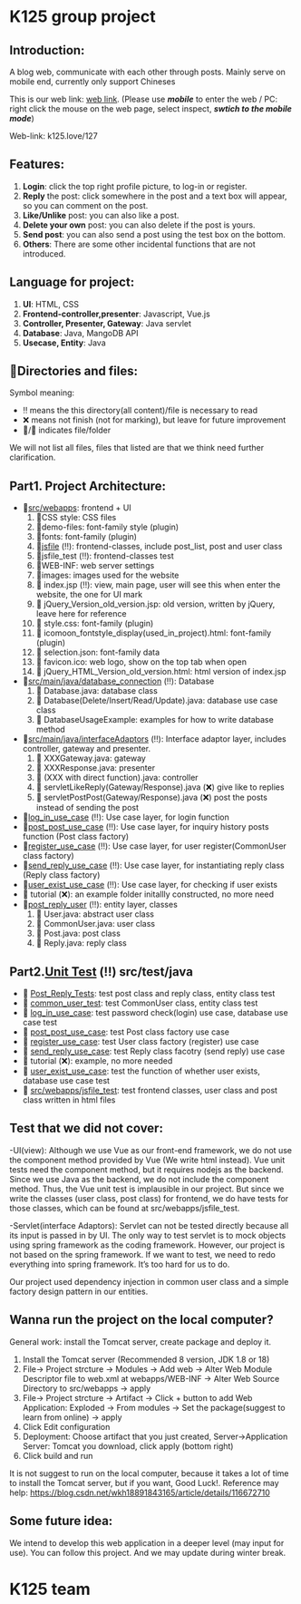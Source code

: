 # K125 group project

## Introduction:

A blog web, communicate with each other through posts.
Mainly serve on mobile end, currently only support Chineses 

This is our web link: [web link](k125.love/k127). (Please use **_mobile_** to enter the web / PC: right click the mouse on the web page, select inspect, **_swtich to the mobile mode_**)

Web-link: k125.love/127


## Features:
1) **Login**: click the top right profile picture, to log-in or register.
2) **Reply** the post: click somewhere in the post and a text box will appear, so you can comment on the post.
3) **Like/Unlike** post: you can also like a post.
4) **Delete your own** post: you can also delete if the post is yours.
5) **Send post**: you can also send a post using the test box on the bottom.
6) **Others**: There are some other incidental functions that are not introduced.

## Language for project:
1. **UI**: HTML, CSS
2. **Frontend-controller,presenter**: Javascript, Vue.js
3. **Controller, Presenter, Gateway**: Java servlet
4. **Database**: Java, MangoDB API
5. **Usecase, Entity**: Java

## :briefcase:Directories and files:
Symbol meaning:
- :bangbang: means the this directory(all content)/file is necessary to read
- :x: means not finish (not for marking), but leave for future improvement
- :file_folder:/:memo: indicates file/folder

We will not list all files, files that listed are that we think need further clarification.

## Part1. Project Architecture: 
- :file_folder:[src/webapps](https://github.com/CSC207-2022F-UofT/course-project-dating-app-team/tree/main/src/webapps): frontend + UI
    1. :file_folder:CSS style: CSS files
    2. :file_folder:demo-files: font-family style (plugin)
    3. :file_folder:fonts: font-family (plugin)
    4. :file_folder:[jsfile](https://github.com/CSC207-2022F-UofT/course-project-dating-app-team/tree/main/src/webapps/jsfile) (:bangbang:): frontend-classes, include post_list, post and user           class
    5. :file_folder:jsfile_test (:bangbang:): frontend-classes test
    6. :file_folder:WEB-INF: web server settings
    7. :file_folder:images: images used for the website
    8. :memo: index.jsp (:bangbang:): view, main page, user will see this when enter the                   website, the one for UI mark
    9. :memo: jQuery_Version_old_version.jsp: old version, written by jQuery, leave here for                reference
    10. :memo: style.css: font-family (plugin)
    11. :memo: icomoon_fontstyle_display(used_in_project).html: font-family (plugin)
    12. :memo: selection.json: font-family data
    13. :memo: favicon.ico: web logo, show on the top tab when open
    14. :memo: jQuery_HTML_Version_old_version.html: html version of index.jsp
- :file_folder:[src/main/java/database_connection](https://github.com/CSC207-2022F-UofT/course-project-dating-app-team/tree/main/src/main/java/database_connection) (:bangbang:): Database
    1. :memo: Database.java: database class
    2. :memo: Database(Delete/Insert/Read/Update).java: database use case class
    3. :memo: DatabaseUsageExample: examples for how to write database method
- :file_folder:[src/main/java/interfaceAdaptors](https://github.com/CSC207-2022F-UofT/course-project-dating-app-team/tree/main/src/main/java/interfaceAdaptors) (:bangbang:): Interface adaptor layer,                        includes controller, gateway and presenter.
    1. :memo: XXXGateway.java: gateway
    2. :memo: XXXResponse.java: presenter
    3. :memo: (XXX with direct function).java: controller
    4. :memo: servletLikeReply(Gateway/Response).java (:x:) give like to replies
    5. :memo: servletPostPost(Gateway/Response).java (:x:) post the posts instead of sending               the post
- :file_folder:[log_in_use_case](https://github.com/CSC207-2022F-UofT/course-project-dating-app-team/tree/main/src/main/java/log_in_use_case) (:bangbang:): Use case layer, for login function
- :file_folder:[post_post_use_case](https://github.com/CSC207-2022F-UofT/course-project-dating-app-team/tree/main/src/main/java/post_post_use_case) (:bangbang:): Use case layer, for inquiry history posts function (Post class factory)
- :file_folder:[register_use_case](https://github.com/CSC207-2022F-UofT/course-project-dating-app-team/tree/main/src/main/java/register_use_case) (:bangbang:): Use case layer, for user register(CommonUser class factory)
- :file_folder:[send_reply_use_case](https://github.com/CSC207-2022F-UofT/course-project-dating-app-team/tree/main/src/main/java/send_reply_use_case) (:bangbang:): Use case layer, for instantiating reply class (Reply class factory)
- :file_folder:[user_exist_use_case](https://github.com/CSC207-2022F-UofT/course-project-dating-app-team/tree/main/src/main/java/user_exist_use_case) (:bangbang:): Use case layer, for checking if user exists
- :file_folder: tutorial (:x:): an example folder initallly constructed, no more need
- :file_folder:[post_reply_user](https://github.com/CSC207-2022F-UofT/course-project-dating-app-team/tree/main/src/main/java/post_reply_user) (:bangbang:): entity layer, classes
    1. :memo: User.java: abstract user class
    2. :memo: CommonUser.java: user class
    3. :memo: Post.java: post class
    4. :memo: Reply.java: reply class
    
## Part2.[Unit Test](https://github.com/CSC207-2022F-UofT/course-project-dating-app-team/tree/main/src/test/java) (:bangbang:) src/test/java
- :file_folder: [Post_Reply_Tests](https://github.com/CSC207-2022F-UofT/course-project-dating-app-team/tree/main/src/test/java/Post_Reply_Tests): test post class and reply class, entity class test
- :file_folder: [common_user_test](https://github.com/CSC207-2022F-UofT/course-project-dating-app-team/tree/main/src/test/java/common_user_test): test CommonUser class, entity class test
- :file_folder: [log_in_use_case](https://github.com/CSC207-2022F-UofT/course-project-dating-app-team/tree/main/src/test/java/log_in_use_case): test password check(login) use case, database use case test
- :file_folder: [post_post_use_case](https://github.com/CSC207-2022F-UofT/course-project-dating-app-team/tree/main/src/test/java/post_post_use_case): test Post class factory use case
- :file_folder: [register_use_case](https://github.com/CSC207-2022F-UofT/course-project-dating-app-team/tree/main/src/test/java/register_use_case): test User class factory (register) use case
- :file_folder: [send_reply_use_case](https://github.com/CSC207-2022F-UofT/course-project-dating-app-team/tree/main/src/test/java/send_reply_use_case): test Reply class facotry (send reply) use case
- :file_folder: tutorial (:x:): example, no more needed
- :file_folder: [user_exist_use_case](https://github.com/CSC207-2022F-UofT/course-project-dating-app-team/tree/main/src/test/java/user_exist_use_case): test the function of whether user exists, database use                   case test
- :file_folder: [src/webapps/jsfile_test](https://github.com/CSC207-2022F-UofT/course-project-dating-app-team/tree/main/src/webapps/jsfile_test): test frontend classes, user class and post class
                written in html files
 
## Test that we did not cover: 
-UI(view): Although we use Vue as our front-end framework, we do not use the component method provided by Vue (We write html instead). Vue unit tests need the component method, but it requires nodejs as the backend. Since we use Java as the backend, we do not include the component method. Thus, the Vue unit test is implausible in our project. But since we write the classes (user class, post class) for frontend, we do have tests for those classes, which can be found at src/webapps/jsfile_test.

-Servlet(interface Adaptors): Servlet can not be tested directly because all its input is passed in by UI. The only way to test servlet is to mock objects using spring framework as the coding framework. However, our project is not based on the spring framework. If we want to test, we need to redo everything into spring framework. It’s too hard for us to do. 

Our project used dependency injection in common user class and a simple factory design pattern in our entities.
  
## Wanna run the project on the local computer? 
General work: install the Tomcat server, create package and deploy it.
1. Install the Tomcat server (Recommended 8 version, JDK 1.8 or 18)
2. File-> Project strcture -> Modules -> Add web -> Alter Web Module Descriptor file to web.xml at webapps/WEB-INF -> Alter Web Source Directory to src/webapps -> apply
3. File-> Project strcture -> Artifact -> Click + button to add Web Application: Exploded -> From modules -> Set the package(suggest to learn from online) -> apply
4. Click Edit configuration
5. Deployment: Choose artifact that you just created, Server->Application Server: Tomcat you download, click apply (bottom right)
6. Click build and run

It is not suggest to run on the local computer, because it takes a lot of time to install the Tomcat server, but if you want, Good Luck!.
Reference may help: https://blog.csdn.net/wkh18891843165/article/details/116672710

## Some future idea:
We intend to develop this web application in a deeper level (may input for use). You can follow this project. And we may update during winter break. 

# K125 team
